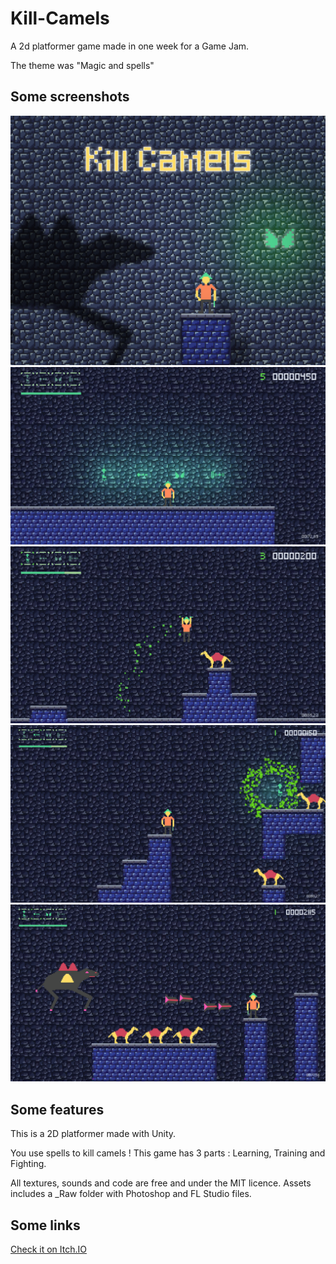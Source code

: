 # Kill-Camels
A 2d platformer game made in one week for a Game Jam.

The theme was "Magic and spells"

## Some screenshots
![Thumbnail](screenshots/thumbnail.jpg "Kill Camels")
![Power Ups](screenshots/power_ups.png "Power Ups")
![Kill a Camel](screenshots/jump_kill.png "Kill a Camel")
![Shoot](screenshots/shoot.png "Shoot")
![Boss](screenshots/boss.png "The boss")

## Some features
This is a 2D platformer made with Unity.

You use spells to kill camels !
This game has 3 parts : Learning, Training and Fighting.

All textures, sounds and code are free and under the MIT licence.
Assets includes a _Raw folder with Photoshop and FL Studio files.

## Some links
[Check it on Itch.IO](https://cc618.itch.io/kill-camels "Itch.IO")
